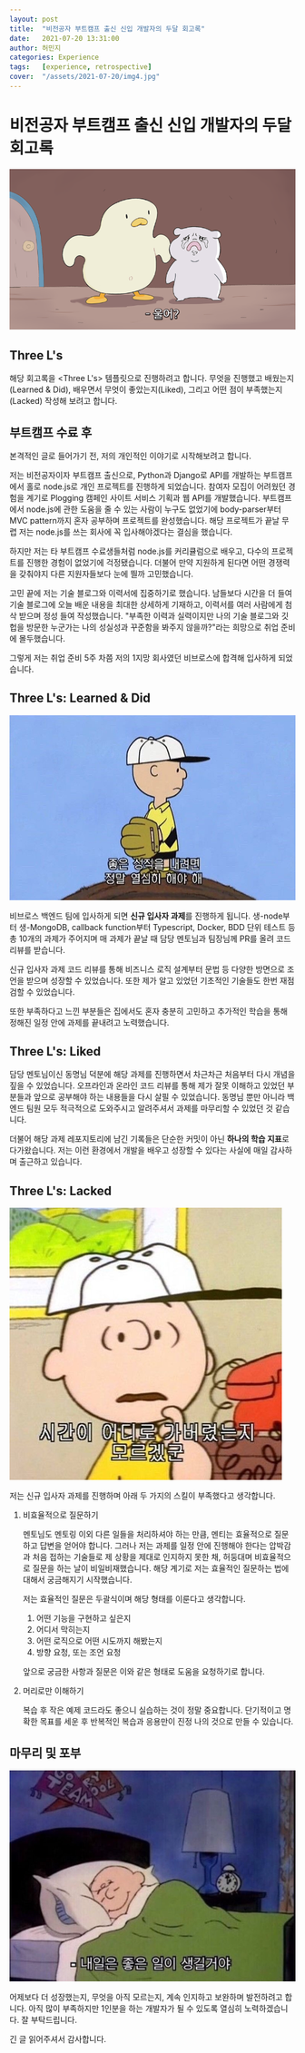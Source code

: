 ```yaml
---
layout: post
title:  "비전공자 부트캠프 출신 신입 개발자의 두달 회고록"
date:   2021-07-20 13:31:00
author: 허민지
categories: Experience
tags:   [experience, retrospective]
cover:  "/assets/2021-07-20/img4.jpg"
---
```


# 비전공자 부트캠프 출신 신입 개발자의 두달 회고록

![image](/assets/2021-07-20/img4.png)

## Three L's

해당 회고록을 <Three L's> 템플릿으로 진행하려고 합니다. 무엇을 진행했고 배웠는지(Learned & Did), 배우면서 무엇이 좋았는지(Liked), 그리고 어떤 점이 부족했는지(Lacked) 작성해 보려고 합니다. 

## 부트캠프 수료 후

본격적인 글로 들어가기 전, 저의 개인적인 이야기로 시작해보려고 합니다. 

저는 비전공자이자 부트캠프 출신으로, Python과 Django로 API를 개발하는 부트캠프에서 홀로 node.js로 개인 프로젝트를 진행하게 되었습니다. 참여자 모집이 어려웠던 경험을 계기로 Plogging 캠페인 사이트 서비스 기획과 웹 API를 개발했습니다. 부트캠프에서 node.js에 관한 도움을 줄 수 있는 사람이 누구도 없었기에 body-parser부터 MVC pattern까지 혼자 공부하며 프로젝트를 완성했습니다. 해당 프로젝트가 끝날 무렵 저는 node.js를 쓰는 회사에 꼭 입사해야겠다는 결심을 했습니다.  

하지만 저는 타 부트캠프 수료생들처럼 node.js를 커리큘럼으로 배우고, 다수의 프로젝트를 진행한 경험이 없었기에 걱정됐습니다. 더불어 만약 지원하게 된다면 어떤 경쟁력을 갖춰야지 다른 지원자들보다 눈에 띌까 고민했습니다. 

고민 끝에 저는 기술 블로그와 이력서에 집중하기로 했습니다. 남들보다 시간을 더 들여 기술 블로그에 오늘 배운 내용을 최대한 상세하게 기재하고, 이력서를 여러 사람에게 첨삭 받으며 정성 들여 작성했습니다. "부족한 이력과 실력이지만 나의 기술 블로그와 깃헙을 방문한 누군가는 나의 성실성과 꾸준함을 봐주지 않을까?"라는 희망으로 취업 준비에 몰두했습니다. 

그렇게 저는 취업 준비 5주 차쯤 저의 1지망 회사였던 비브로스에 합격해 입사하게 되었습니다. 

## Three L's: Learned & Did

![image](/assets/2021-07-20/img1.jpeg)

비브로스 백엔드 팀에 입사하게 되면 **신규 입사자 과제**를 진행하게 됩니다. 생-node부터 생-MongoDB, callback function부터 Typescript, Docker, BDD 단위 테스트 등 총 10개의 과제가 주어지며 매 과제가 끝날 때 담당 멘토님과 팀장님께 PR를 올려 코드 리뷰를 받습니다. 

신규 입사자 과제 코드 리뷰를 통해 비즈니스 로직 설계부터 문법 등 다양한 방면으로 조언을 받으며 성장할 수 있었습니다. 또한 제가 알고 있었던 기초적인 기술들도 한번 재점검할 수 있었습니다. 

또한 부족하다고 느낀 부분들은 집에서도 혼자 충분히 고민하고 추가적인 학습을 통해 정해진 일정 안에 과제를 끝내려고 노력했습니다. 

## Three L's: Liked

담당 멘토님이신 동명님 덕분에 해당 과제를 진행하면서 차근차근 처음부터 다시 개념을 짚을 수 있었습니다. 오프라인과 온라인 코드 리뷰를 통해 제가 잘못 이해하고 있었던 부분들과 앞으로 공부해야 하는 내용들을 다시 살필 수 있었습니다. 동명님 뿐만 아니라 백엔드 팀원 모두 적극적으로 도와주시고 알려주셔서 과제를 마무리할 수 있었던 것 같습니다. 

더불어 해당 과제 레포지토리에 남긴 기록들은 단순한 커밋이 아닌 **하나의 학습 지표**로 다가왔습니다. 저는 이런 환경에서 개발을 배우고 성장할 수 있다는 사실에 매일 감사하며 출근하고 있습니다. 

## Three L's: Lacked

![image](/assets/2021-07-20/img2.jpeg)

저는 신규 입사자 과제를 진행하며 아래 두 가지의 스킬이 부족했다고 생각합니다. 

1. 비효율적으로 질문하기

    멘토님도 멘토링 이외 다른 일들을 처리하셔야 하는 만큼, 멘티는 효율적으로 질문하고 답변을 얻어야 합니다. 그러나 저는 과제를 일정 안에 진행해야 한다는 압박감과 처음 접하는 기술들로 제 상황을 제대로 인지하지 못한 채, 허둥대며 비효율적으로 질문을 하는 날이 비일비재했습니다. 해당 계기로 저는 효율적인 질문하는 법에 대해서 궁금해지기 시작했습니다.

    저는 효율적인 질문은 두괄식이며 해당 형태를 이룬다고 생각합니다. 

    1. 어떤 기능을 구현하고 싶은지
    2. 어디서 막히는지
    3. 어떤 로직으로 어떤 시도까지 해봤는지
    4. 방향 요청, 또는 조언 요청

    앞으로 궁금한 사항과 질문은 이와 같은 형태로 도움을 요청하기로 합니다.

2. 머리로만 이해하기

    복습 후 작은 예제 코드라도 좋으니 실습하는 것이 정말 중요합니다. 단기적이고 명확한 목표를 세운 후 반복적인 복습과 응용만이 진정 나의 것으로 만들 수 있습니다. 

## 마무리 및 포부

![image](/assets/2021-07-20/img3.jpg)

어제보다 더 성장했는지, 무엇을 아직 모르는지, 계속 인지하고 보완하며 발전하려고 합니다. 아직 많이 부족하지만 1인분을 하는 개발자가 될 수 있도록 열심히 노력하겠습니다. 잘 부탁드립니다.

긴 글 읽어주셔서 감사합니다.
